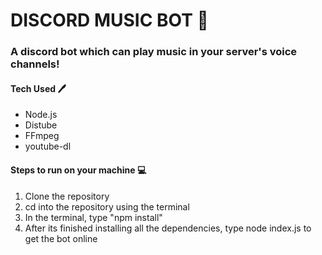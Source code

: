 # DISCORD MUSIC BOT :rocket:

### A discord bot which can play music in your server's voice channels!

#### Tech Used :pen:
- Node.js
- Distube
- FFmpeg
- youtube-dl


#### Steps to run on your machine :computer:
1. Clone the repository
2. cd into the repository using the terminal
3. In the terminal, type "npm install"
4. After its finished installing all the dependencies, type node index.js to get the bot online
